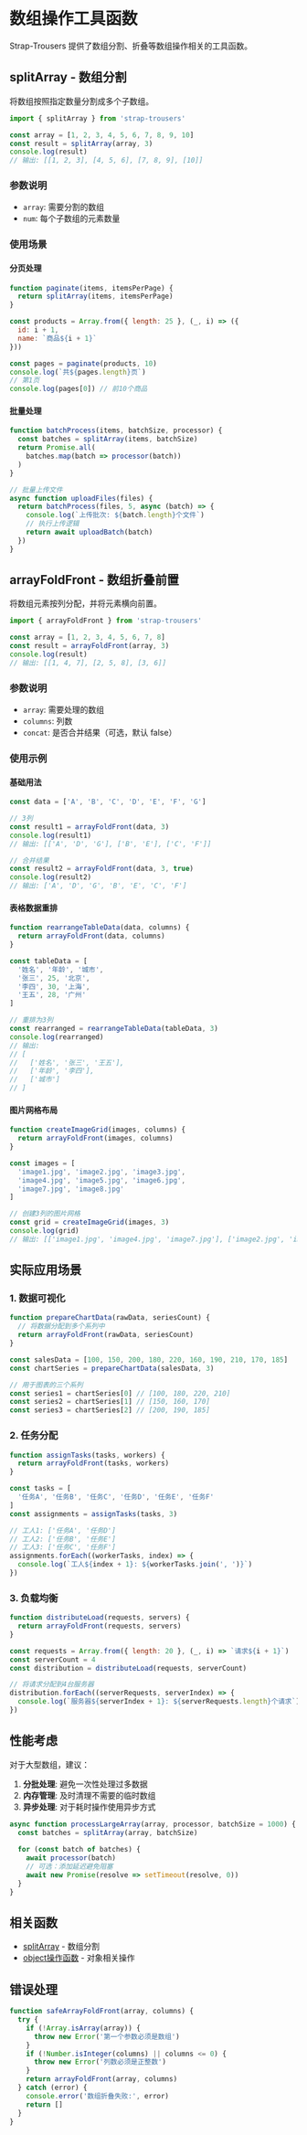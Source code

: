 # 数组操作工具函数

Strap-Trousers 提供了数组分割、折叠等数组操作相关的工具函数。

## splitArray - 数组分割

将数组按照指定数量分割成多个子数组。

```javascript
import { splitArray } from 'strap-trousers'

const array = [1, 2, 3, 4, 5, 6, 7, 8, 9, 10]
const result = splitArray(array, 3)
console.log(result)
// 输出: [[1, 2, 3], [4, 5, 6], [7, 8, 9], [10]]
```

### 参数说明

- `array`: 需要分割的数组
- `num`: 每个子数组的元素数量

### 使用场景

#### 分页处理

```javascript
function paginate(items, itemsPerPage) {
  return splitArray(items, itemsPerPage)
}

const products = Array.from({ length: 25 }, (_, i) => ({
  id: i + 1,
  name: `商品${i + 1}`
}))

const pages = paginate(products, 10)
console.log(`共${pages.length}页`)
// 第1页
console.log(pages[0]) // 前10个商品
```

#### 批量处理

```javascript
function batchProcess(items, batchSize, processor) {
  const batches = splitArray(items, batchSize)
  return Promise.all(
    batches.map(batch => processor(batch))
  )
}

// 批量上传文件
async function uploadFiles(files) {
  return batchProcess(files, 5, async (batch) => {
    console.log(`上传批次: ${batch.length}个文件`)
    // 执行上传逻辑
    return await uploadBatch(batch)
  })
}
```

## arrayFoldFront - 数组折叠前置

将数组元素按列分配，并将元素横向前置。

```javascript
import { arrayFoldFront } from 'strap-trousers'

const array = [1, 2, 3, 4, 5, 6, 7, 8]
const result = arrayFoldFront(array, 3)
console.log(result)
// 输出: [[1, 4, 7], [2, 5, 8], [3, 6]]
```

### 参数说明

- `array`: 需要处理的数组
- `columns`: 列数
- `concat`: 是否合并结果（可选，默认 false）

### 使用示例

#### 基础用法

```javascript
const data = ['A', 'B', 'C', 'D', 'E', 'F', 'G']

// 3列
const result1 = arrayFoldFront(data, 3)
console.log(result1)
// 输出: [['A', 'D', 'G'], ['B', 'E'], ['C', 'F']]

// 合并结果
const result2 = arrayFoldFront(data, 3, true)
console.log(result2)
// 输出: ['A', 'D', 'G', 'B', 'E', 'C', 'F']
```

#### 表格数据重排

```javascript
function rearrangeTableData(data, columns) {
  return arrayFoldFront(data, columns)
}

const tableData = [
  '姓名', '年龄', '城市',
  '张三', 25, '北京',
  '李四', 30, '上海',
  '王五', 28, '广州'
]

// 重排为3列
const rearranged = rearrangeTableData(tableData, 3)
console.log(rearranged)
// 输出: 
// [
//   ['姓名', '张三', '王五'],
//   ['年龄', '李四'],
//   ['城市']
// ]
```

#### 图片网格布局

```javascript
function createImageGrid(images, columns) {
  return arrayFoldFront(images, columns)
}

const images = [
  'image1.jpg', 'image2.jpg', 'image3.jpg',
  'image4.jpg', 'image5.jpg', 'image6.jpg',
  'image7.jpg', 'image8.jpg'
]

// 创建3列的图片网格
const grid = createImageGrid(images, 3)
console.log(grid)
// 输出: [['image1.jpg', 'image4.jpg', 'image7.jpg'], ['image2.jpg', 'image5.jpg', 'image8.jpg'], ['image3.jpg', 'image6.jpg']]
```

## 实际应用场景

### 1. 数据可视化

```javascript
function prepareChartData(rawData, seriesCount) {
  // 将数据分配到多个系列中
  return arrayFoldFront(rawData, seriesCount)
}

const salesData = [100, 150, 200, 180, 220, 160, 190, 210, 170, 185]
const chartSeries = prepareChartData(salesData, 3)

// 用于图表的三个系列
const series1 = chartSeries[0] // [100, 180, 220, 210]
const series2 = chartSeries[1] // [150, 160, 170]
const series3 = chartSeries[2] // [200, 190, 185]
```

### 2. 任务分配

```javascript
function assignTasks(tasks, workers) {
  return arrayFoldFront(tasks, workers)
}

const tasks = [
  '任务A', '任务B', '任务C', '任务D', '任务E', '任务F'
]
const assignments = assignTasks(tasks, 3)

// 工人1: ['任务A', '任务D']
// 工人2: ['任务B', '任务E']
// 工人3: ['任务C', '任务F']
assignments.forEach((workerTasks, index) => {
  console.log(`工人${index + 1}: ${workerTasks.join(', ')}`)
})
```

### 3. 负载均衡

```javascript
function distributeLoad(requests, servers) {
  return arrayFoldFront(requests, servers)
}

const requests = Array.from({ length: 20 }, (_, i) => `请求${i + 1}`)
const serverCount = 4
const distribution = distributeLoad(requests, serverCount)

// 将请求分配到4台服务器
distribution.forEach((serverRequests, serverIndex) => {
  console.log(`服务器${serverIndex + 1}: ${serverRequests.length}个请求`)
})
```

## 性能考虑

对于大型数组，建议：

1. **分批处理**: 避免一次性处理过多数据
2. **内存管理**: 及时清理不需要的临时数组
3. **异步处理**: 对于耗时操作使用异步方式

```javascript
async function processLargeArray(array, processor, batchSize = 1000) {
  const batches = splitArray(array, batchSize)
  
  for (const batch of batches) {
    await processor(batch)
    // 可选：添加延迟避免阻塞
    await new Promise(resolve => setTimeout(resolve, 0))
  }
}
```

## 相关函数

- [splitArray](/guide/utils/array#splitarray-数组分割) - 数组分割
- [object操作函数](/guide/utils/object) - 对象相关操作

## 错误处理

```javascript
function safeArrayFoldFront(array, columns) {
  try {
    if (!Array.isArray(array)) {
      throw new Error('第一个参数必须是数组')
    }
    if (!Number.isInteger(columns) || columns <= 0) {
      throw new Error('列数必须是正整数')
    }
    return arrayFoldFront(array, columns)
  } catch (error) {
    console.error('数组折叠失败:', error)
    return []
  }
}
```